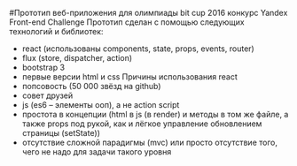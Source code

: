 #Прототип веб-приложения для олимпиады bit cup 2016 конкурс Yandex Front-end Challenge
Прототип сделан с помощью следующих технологий и библиотек:
- react  (использованы components, state, props, events, router)
- flux (store, dispatcher, action)
- bootstrap 3
- первые версии html и css
Причины использования react
- попсовость (50 000 звёзд на github)
- совет друзей
- js (es6 – элементы ооп), а не action script
- простота в концепции (html в js (в render) и методы в том же файле, а также props под рукой, как и лёгкое управление обновлением страницы (setState))
- отсутствие сложной парадигмы (mvc) или просто отсутствие того, чего не надо для задачи такого уровня

